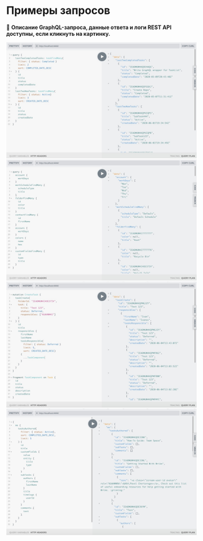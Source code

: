 # Примеры запросов

🛑 **Описание GraphQL-запроса, данные ответа и логи REST API доступны, если кликнуть на картинку.**

[![e](1.jpg)](1.md)
[![e](2.jpg)](2.md)
[![e](3.jpg)](3.md)
[![e](4.jpg)](4.md)
